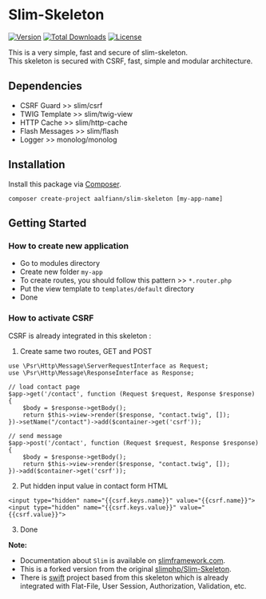 # Slim-Skeleton

[![Version](https://img.shields.io/packagist/v/aalfiann/slim-skeleton)](https://packagist.org/packages/aalfiann/slim-skeleton)
[![Total Downloads](https://poser.pugx.org/aalfiann/slim-skeleton/downloads)](https://packagist.org/packages/aalfiann/slim-skeleton)
[![License](https://poser.pugx.org/aalfiann/slim-skeleton/license)](https://github.com/aalfiann/slim-skeleton/blob/HEAD/LICENSE.md)

This is a very simple, fast and secure of slim-skeleton.  
This skeleton is secured with CSRF, fast, simple and modular architecture.  

## Dependencies
- CSRF Guard >> slim/csrf
- TWIG Template >> slim/twig-view
- HTTP Cache >> slim/http-cache
- Flash Messages >> slim/flash
- Logger >> monolog/monolog

## Installation

Install this package via [Composer](https://getcomposer.org/).
```
composer create-project aalfiann/slim-skeleton [my-app-name]
```

## Getting Started

### How to create new application
- Go to modules directory
- Create new folder `my-app`
- To create routes, you should follow this pattern >> `*.router.php`
- Put the view template to `templates/default` directory
- Done

### How to activate CSRF
CSRF is already integrated in this skeleton :  
1. Create same two routes, GET and POST  
```
use \Psr\Http\Message\ServerRequestInterface as Request;
use \Psr\Http\Message\ResponseInterface as Response;

// load contact page
$app->get('/contact', function (Request $request, Response $response) {
    $body = $response->getBody();
    return $this->view->render($response, "contact.twig", []);
})->setName("/contact")->add($container->get('csrf'));

// send message
$app->post('/contact', function (Request $request, Response $response) {
    $body = $response->getBody();
    return $this->view->render($response, "contact.twig", []);
})->add($container->get('csrf'));
```  
2. Put hidden input value in contact form HTML  
```
<input type="hidden" name="{{csrf.keys.name}}" value="{{csrf.name}}">
<input type="hidden" name="{{csrf.keys.value}}" value="{{csrf.value}}">
```  
3. Done

**Note:**  
- Documentation about `Slim` is available on [slimframework.com](http://slimframework.com).
- This is a forked version from the original [slimphp/Slim-Skeleton](https://github.com/slimphp/Slim-Skeleton).
- There is [swift](https://github.com/aalfiann/swift) project based from this skeleton which is already integrated with Flat-File, User Session, Authorization, Validation, etc.